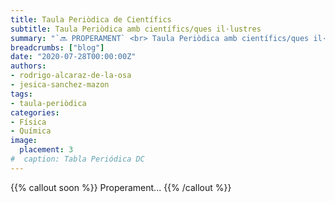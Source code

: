 ```yaml
---
title: Taula Periòdica de Científics
subtitle: Taula Periòdica amb científics/ques il·lustres
summary: "`🔜 PROPERAMENT` <br> Taula Periòdica amb científics/ques il·lustres."
breadcrumbs: ["blog"]
date: "2020-07-28T00:00:00Z"
authors:
- rodrigo-alcaraz-de-la-osa
- jesica-sanchez-mazon
tags:
- taula-periòdica
categories:
- Física
- Química
image:
  placement: 3
#  caption: Tabla Periódica DC
---
```


{{% callout soon %}}
Properament...
{{% /callout %}}
